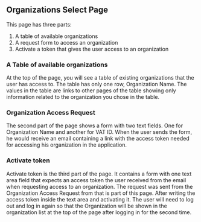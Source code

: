 ## Organizations Select Page


This page has three parts:
1. A table of available organizations
2. A request form to access an organization
3. Activate a token that gives the user access to an organization


### A Table of available organizations

At the top of the page, you will see a table of existing organizations that the user has access to. The table has only one row, Organization Name. The values in the table are links to other pages of the table showing only information related to the organization you chose in the table.

### Organization Access Request

The second part of the page shows a form with two text fields. One for Organization Name and another for VAT ID. When the user sends the form, he would receive an email containing a link with the access token needed for accessing his organization in the application.

### Activate token

Activate token is the third part of the page. It contains a form with one text area field that expects an access token the user received from the email when requesting access to an organization. The request was sent from the Organization Access Request from that is part of this page. After writing the access token inside the text area and activating it. The user will need to log out and log in again so that the Organization will be shown in the organization list at the top of the page after logging in for the second time. 